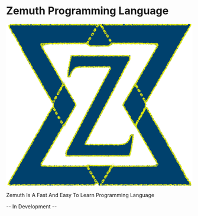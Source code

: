 # Zemuth Programming Language

![ZEMUTH_LOGO](https://github.com/SMGXSCRIPTS/Zemuth-Programming-Language/raw/main/ZEMUTH_LOGO.png)

Zemuth Is A Fast And Easy To Learn Programming Language

-- In Development --
